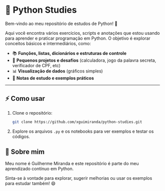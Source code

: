 # 🐍 Python Studies

Bem-vindo ao meu repositório de estudos de Python! 🚀

Aqui você encontra vários exercícios, scripts e anotações que estou usando para aprender e praticar programação em Python. O objetivo é explorar conceitos básicos e intermediários, como:

- 📚 **Funções, listas, dicionários e estruturas de controle**
- 🧮 **Pequenos projetos e desafios** (calculadora, jogo da palavra secreta, verificador de CPF, etc)
- 📊 **Visualização de dados** (gráficos simples)
- 📝 **Notas de estudo e exemplos práticos**

---

## ⚡ Como usar

1. Clone o repositório:
   ```bash
   git clone https://github.com/xguimiranda/python-studies.git
   ```
2. Explore os arquivos `.py` e os notebooks para ver exemplos e testar os códigos.



## 👤 Sobre mim

Meu nome é Guilherme Miranda e este repositório é parte do meu aprendizado contínuo em Python.

Sinta-se à vontade para explorar, sugerir melhorias ou usar os exemplos para estudar também! 😄
